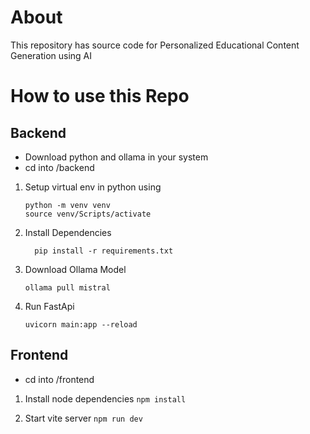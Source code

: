# About

This repository has source code for Personalized Educational Content Generation using AI

# How to use this Repo

## Backend
- Download python and ollama in your system
- cd into /backend
1) Setup virtual env in python using
     ```
     python -m venv venv
     source venv/Scripts/activate  
    ```

2) Install Dependencies
    ```
      pip install -r requirements.txt
    ```
3) Download Ollama Model
     ```
     ollama pull mistral
     ```
4) Run FastApi
     ```
     uvicorn main:app --reload
    ```


## Frontend
- cd into /frontend

1) Install node dependencies
        ```
        npm install
        ```
   
3) Start vite server
        ```
        npm run dev
        ```
